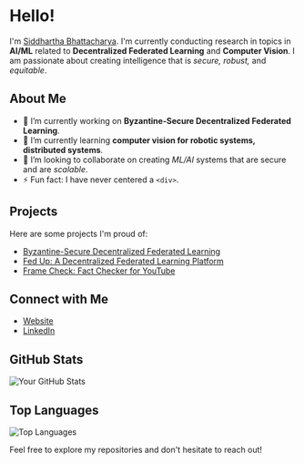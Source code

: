 # Hello!

I'm <u>Siddhartha Bhattacharya</u>. I'm currently conducting research in topics in **AI/ML** related to **Decentralized Federated Learning** and **Computer Vision**. I am passionate about creating intelligence that is _secure, robust,_ and _equitable_.

## About Me

- 🔭 I’m currently working on **Byzantine-Secure Decentralized Federated Learning**.
- 🌱 I’m currently learning **computer vision for robotic systems, distributed systems**.
- 👯 I’m looking to collaborate on creating _ML/AI_ systems that are secure and are _scalable_.
- ⚡ Fun fact: I have never centered a `<div>`.

## Projects

Here are some projects I'm proud of:

- [Byzantine-Secure Decentralized Federated Learning]([link](https://github.com/sidb70/DFL-Secure-Aggregation))
- [Fed Up: A Decentralized Federated Learning Platform]([link](https://github.com/sidb70/SpartaHackFed))
- [Frame Check: Fact Checker for YouTube]([link](https://github.com/sidb70/framecheck))

## Connect with Me

- [Website]([link](https://sid-bhat.notion.site/Siddhartha-Bhattacharya-4e5d6782cc474f08842b3ea75c5ecefe?pvs=4))
- [LinkedIn]([link](https://www.linkedin.com/in/sid-bhat/))

## GitHub Stats

![Your GitHub Stats](https://github-readme-stats.vercel.app/api?username=sidb70&show_icons=true&theme=radical)

## Top Languages

![Top Languages](https://github-readme-stats.vercel.app/api/top-langs/?username=sidb70&layout=compact)

Feel free to explore my repositories and don't hesitate to reach out!


